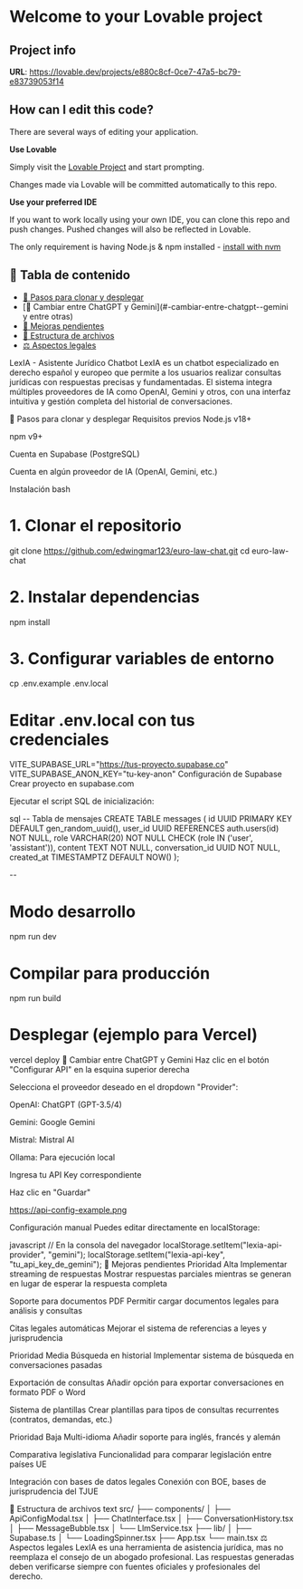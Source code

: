# Welcome to your Lovable project

## Project info

**URL**: https://lovable.dev/projects/e880c8cf-0ce7-47a5-bc79-e83739053f14

## How can I edit this code?

There are several ways of editing your application.

**Use Lovable**

Simply visit the [Lovable Project](https://lovable.dev/projects/e880c8cf-0ce7-47a5-bc79-e83739053f14) and start prompting.

Changes made via Lovable will be committed automatically to this repo.

**Use your preferred IDE**

If you want to work locally using your own IDE, you can clone this repo and push changes. Pushed changes will also be reflected in Lovable.

The only requirement is having Node.js & npm installed - [install with nvm](https://github.com/nvm-sh/nvm#installing-and-updating)

## 📑 Tabla de contenido

- [🚀 Pasos para clonar y desplegar](#-pasos-para-clonar-y-desplegar)
- [🔄 Cambiar entre ChatGPT y Gemini](#-cambiar-entre-chatgpt--gemini y entre otras)
- [🚧 Mejoras pendientes](#-mejoras-pendientes)
- [📁 Estructura de archivos](#-estructura-de-archivos)
- [⚖️ Aspectos legales](#️-aspectos-legales)


LexIA - Asistente Jurídico Chatbot
LexIA es un chatbot especializado en derecho español y europeo que permite a los usuarios realizar consultas jurídicas con respuestas precisas y fundamentadas. El sistema integra múltiples proveedores de IA como OpenAI, Gemini y otros, con una interfaz intuitiva y gestión completa del historial de conversaciones.

🚀 Pasos para clonar y desplegar
Requisitos previos
Node.js v18+

npm v9+

Cuenta en Supabase (PostgreSQL)

Cuenta en algún proveedor de IA (OpenAI, Gemini, etc.)

Instalación
bash
# 1. Clonar el repositorio
git clone https://github.com/edwingmar123/euro-law-chat.git
cd euro-law-chat

# 2. Instalar dependencias
npm install

# 3. Configurar variables de entorno
cp .env.example .env.local

# Editar .env.local con tus credenciales
VITE_SUPABASE_URL="https://tus-proyecto.supabase.co"
VITE_SUPABASE_ANON_KEY="tu-key-anon"
Configuración de Supabase
Crear proyecto en supabase.com

Ejecutar el script SQL de inicialización:

sql
-- Tabla de mensajes
CREATE TABLE messages (
  id UUID PRIMARY KEY DEFAULT gen_random_uuid(),
  user_id UUID REFERENCES auth.users(id) NOT NULL,
  role VARCHAR(20) NOT NULL CHECK (role IN ('user', 'assistant')),
  content TEXT NOT NULL,
  conversation_id UUID NOT NULL,
  created_at TIMESTAMPTZ DEFAULT NOW()
);


--
# Modo desarrollo
npm run dev

# Compilar para producción
npm run build

# Desplegar (ejemplo para Vercel)
vercel deploy
🔄 Cambiar entre ChatGPT y Gemini
Haz clic en el botón "Configurar API" en la esquina superior derecha

Selecciona el proveedor deseado en el dropdown "Provider":

OpenAI: ChatGPT (GPT-3.5/4)

Gemini: Google Gemini

Mistral: Mistral AI

Ollama: Para ejecución local

Ingresa tu API Key correspondiente

Haz clic en "Guardar"

https://api-config-example.png

Configuración manual
Puedes editar directamente en localStorage:

javascript
// En la consola del navegador
localStorage.setItem("lexia-api-provider", "gemini");
localStorage.setItem("lexia-api-key", "tu_api_key_de_gemini");
🚧 Mejoras pendientes
Prioridad Alta
Implementar streaming de respuestas
Mostrar respuestas parciales mientras se generan en lugar de esperar la respuesta completa

Soporte para documentos PDF
Permitir cargar documentos legales para análisis y consultas

Citas legales automáticas
Mejorar el sistema de referencias a leyes y jurisprudencia

Prioridad Media
Búsqueda en historial
Implementar sistema de búsqueda en conversaciones pasadas

Exportación de consultas
Añadir opción para exportar conversaciones en formato PDF o Word

Sistema de plantillas
Crear plantillas para tipos de consultas recurrentes (contratos, demandas, etc.)

Prioridad Baja
Multi-idioma
Añadir soporte para inglés, francés y alemán

Comparativa legislativa
Funcionalidad para comparar legislación entre países UE

Integración con bases de datos legales
Conexión con BOE, bases de jurisprudencia del TJUE

📁 Estructura de archivos
text
src/
├── components/
│   ├── ApiConfigModal.tsx
│   ├── ChatInterface.tsx
│   ├── ConversationHistory.tsx
│   ├── MessageBubble.tsx
│   └── LlmService.tsx
├── lib/
│   ├── Supabase.ts
│   └── LoadingSpinner.tsx
├── App.tsx
└── main.tsx
⚖️ Aspectos legales
LexIA es una herramienta de asistencia jurídica, mas no reemplaza el consejo de un abogado profesional. Las respuestas generadas deben verificarse siempre con fuentes oficiales y profesionales del derecho.